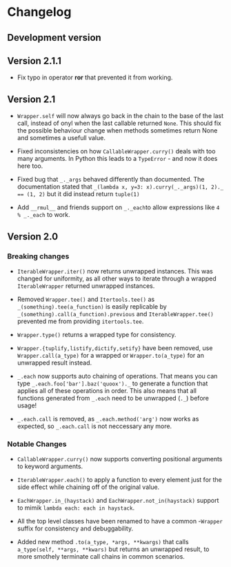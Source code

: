 # Changelog

## Development version

## Version 2.1.1

- Fix typo in operator __ror__ that prevented it from working.

## Version 2.1

- `Wrapper.self` will now always go back in the chain to the base of the last call, instead of onyl when the last callable returned `None`. This should fix the possible behaviour change when methods sometimes return None and sometimes a usefull value.

- Fixed inconsistencies on how `CallableWrapper.curry()` deals with too many arguments. In Python this leads to a `TypeError` - and now it does here too.

- Fixed bug that `_._args` behaved differently than documented. The documentation stated that `_(lambda x, y=3: x).curry(_._args)(1, 2)._ == (1, 2)` but it did instead return `tuple(1)`

- Add `__rmul__` and friends support on `_._each`to allow expressions like `4 % _._each` to work.

## Version 2.0

### Breaking changes

- `IterableWrapper.iter()` now returns unwrapped instances. This was changed for uniformity, as all other ways to iterate through a wrapped `IterableWrapper` returned unwrapped instances.

- Removed `Wrapper.tee()` and `Itertools.tee()` as `_(something).tee(a_function)` is easily replicable by `_(something).call(a_function).previous` and `IterableWrapper.tee()` prevented me from providing `itertools.tee`.

- `Wrapper.type()` returns a wrapped type for consistency.

- `Wrapper.{tuplify,listify,dictify,setify}` have been removed, use `Wrapper.call(a_type)` for a wrapped or `Wrapper.to(a_type)` for an unwrapped result instead.

- `_.each` now supports auto chaining of operations. That means you can type `_.each.foo['bar'].baz('quoox')._` to generate a function that applies all of these operations in order. This also means that all functions generated from `_.each` need to be unwrapped (`._`) before usage!

- `_.each.call` is removed, as `_.each.method('arg')` now works as expected, so `_.each.call` is not neccessary any more.

### Notable Changes

- `CallableWrapper.curry()` now supports converting positional arguments to keyword arguments.

- `IterableWrapper.each()` to apply a function to every element just for the side effect while chaining off of the original value.

- `EachWrapper.in_(haystack)` and `EachWrapper.not_in(haystack)` support to mimik `lambda each: each in haystack`.

- All the top level classes have been renamed to have a common -`Wrapper` suffix for consistency and debuggability.

- Added new method `.to(a_type, *args, **kwargs)` that calls `a_type(self, **args, **kwars)` but returns an unwrapped result, to more smothely terminate call chains in common scenarios.
